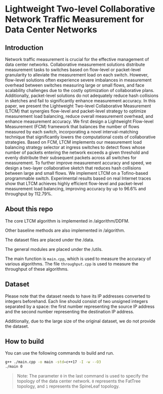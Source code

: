 # Lightweight Two-level Collaborative Network Traffic Measurement for Data Center Networks

## Introduction

Network traffic measurement is crucial for the effective management of data center networks. Collaborative measurement solutions distribute measurement tasks to switches based on flow-level or packet-level granularity to alleviate the measurement load on each switch. However, flow-level solutions often experience severe imbalances in measurement overhead between switches measuring large or small flows, and face scalability challenges due to the costly optimization of collaborative plans. Additionally, packet-level solutions do not adequately reduce hash collisions in sketches and fail to significantly enhance measurement accuracy. In this paper, we present the Lightweight Two-level Collaborative Measurement (LTCM) that synergies flow-level and packet-level strategy to optimize measurement load balancing, reduce overall measurement overhead, and enhance measurement accuracy. We first design a Lightweight Flow-level Measurement (FCM) framework that balances the number of flows measured by each switch, incorporating a novel interval-matching technique that significantly lowers the computational costs of collaborative strategies. Based on FCM, LTCM implements our measurement load balancing strategy selector at ingress switches to detect flows whose number of packets entering the network exceeds a given threshold and evenly distribute their subsequent packets across all switches for measurement. To further improve measurement accuracy and speed, we design a two-layer collaborative sketch that reduces hash collisions between large and small flows. We implement LTCM on a Tofino-based programmable switch. Experimental results based on real Internet traces show that LTCM achieves highly efficient flow-level and packet-level measurement load balancing, improving accuracy by up to $96.6$\% and throughput by $112.79$\%.

## About this repo

The core LTCM algorithm is implemented in /algorithm/DDFM.

Other baseline methods are also implemented in /algorithm.

The dataset files are placed under the /data.

The general modules are placed under the /utils.

The main function is `main.cpp`, which is used to measure the accuracy of various algorithms. The file `throughput.cpp` is used to measure the throughput of these algorithms.

## Dataset

Please note that the dataset needs to have its IP addresses converted to integers beforehand. Each line should consist of two unsigned integers separated by a space: the first number representing the source IP address and the second number representing the destination IP address.

Additionally, due to the large size of the original dataset, we do not provide the dataset.

## How to build

You can use the following commands to build and run.

```bash
g++ ./main.cpp -o main -std=c++17 -I -w --O3
./main 0
```

> Note: The parameter `0` in the last command is used to specify the topology of the data center network. `0` represents the FatTree topology, and `1` represents the SpineLeaf topology.